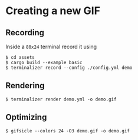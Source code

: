 # Creating a new GIF

## Recording

Inside a `80x24` terminal record it using

```
$ cd assets
$ cargo build --example basic
$ terminalizer record --config ./config.yml demo
```

## Rendering

```
$ terminalizer render demo.yml -o demo.gif
```

## Optimizing

```
$ gifsicle --colors 24 -O3 demo.gif -o demo.gif
```
